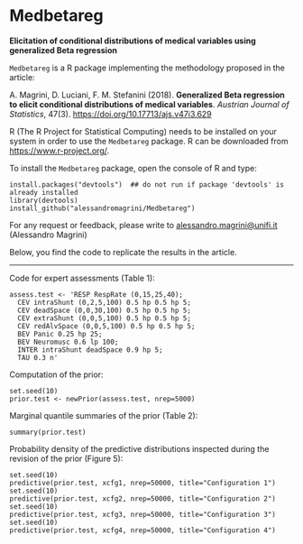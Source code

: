 # Medbetareg

__Elicitation of conditional distributions of medical variables using generalized Beta regression__

`Medbetareg` is a R package implementing the methodology proposed in the article:

A. Magrini, D. Luciani, F. M. Stefanini (2018).
__Generalized Beta regression to elicit conditional distributions of medical variables__.
_Austrian Journal of Statistics_, 47(3). https://doi.org/10.17713/ajs.v47i3.629 

R (The R Project for Statistical Computing) needs to be installed on your system in order
to use the `Medbetareg` package. R can be downloaded from https://www.r-project.org/.

To install the `Medbetareg` package, open the console of R and type:
```
install.packages("devtools")  ## do not run if package 'devtools' is already installed
library(devtools)
install_github("alessandromagrini/Medbetareg")
```

For any request or feedback, please write to <alessandro.magrini@unifi.it> (Alessandro Magrini)

Below, you find the code to replicate the results in the article.
_________________________________________________________________

Code for expert assessments (Table 1):
```
assess.test <- 'RESP RespRate (0,15,25,40);
  CEV intraShunt (0,2,5,100) 0.5 hp 0.5 hp 5;
  CEV deadSpace (0,0,30,100) 0.5 hp 0.5 hp 5;
  CEV extraShunt (0,0,5,100) 0.5 hp 0.5 hp 5;
  CEV redAlvSpace (0,0,5,100) 0.5 hp 0.5 hp 5;
  BEV Panic 0.25 hp 25;
  BEV Neuromusc 0.6 lp 100;
  INTER intraShunt deadSpace 0.9 hp 5;
  TAU 0.3 n'
```
Computation of the prior:
```
set.seed(10)
prior.test <- newPrior(assess.test, nrep=5000)
```
Marginal quantile summaries of the prior (Table 2):
```
summary(prior.test)
```
Probability density of the predictive distributions inspected during the revision of the prior (Figure 5):
```
set.seed(10)
predictive(prior.test, xcfg1, nrep=50000, title="Configuration 1")
set.seed(10)
predictive(prior.test, xcfg2, nrep=50000, title="Configuration 2")
set.seed(10)
predictive(prior.test, xcfg3, nrep=50000, title="Configuration 3")
set.seed(10)
predictive(prior.test, xcfg4, nrep=50000, title="Configuration 4")
```
